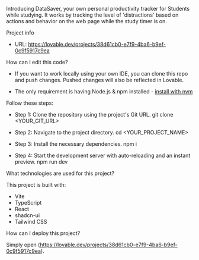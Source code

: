 Introducing DataSaver, your own personal productivity tracker for Students while studying. It works by tracking the level of 'distractions' based on actions and behavior on the web page while the study timer is on.

Project info

- URL: https://lovable.dev/projects/38d61cb0-e7f9-4ba6-b9ef-0c9f5917c9ea

How can I edit this code?

- If you want to work locally using your own IDE, you can clone this repo and push changes. Pushed changes will also be reflected in Lovable.

- The only requirement is having Node.js & npm installed - [install with nvm](https://github.com/nvm-sh/nvm#installing-and-updating)

Follow these steps:

- Step 1: Clone the repository using the project's Git URL.
git clone <YOUR_GIT_URL>

- Step 2: Navigate to the project directory.
cd <YOUR_PROJECT_NAME>

- Step 3: Install the necessary dependencies.
npm i

- Step 4: Start the development server with auto-reloading and an instant preview.
npm run dev


What technologies are used for this project?

This project is built with:

- Vite
- TypeScript
- React
- shadcn-ui
- Tailwind CSS

How can I deploy this project?

Simply open (https://lovable.dev/projects/38d61cb0-e7f9-4ba6-b9ef-0c9f5917c9ea).
